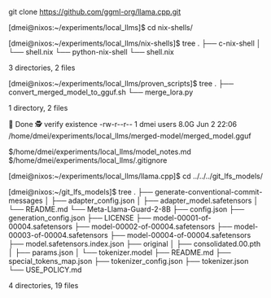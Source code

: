 git clone https://github.com/ggml-org/llama.cpp.git

[dmei@nixos:~/experiments/local_llms]$ cd nix-shells/

[dmei@nixos:~/experiments/local_llms/nix-shells]$ tree
.
├── c-nix-shell
│   └── shell.nix
└── python-nix-shell
    └── shell.nix

3 directories, 2 files

[dmei@nixos:~/experiments/local_llms/proven_scripts]$ tree
.
├── convert_merged_model_to_gguf.sh
└── merge_lora.py

1 directory, 2 files

👏 Done
🕵️ verify existence
-rw-r--r-- 1 dmei users 8.0G Jun  2 22:06 /home/dmei/experiments/local_llms/merged-model/merged_model.gguf

$/home/dmei/experiments/local_llms/model_notes.md
$/home/dmei/experiments/local_llms/.gitignore

[dmei@nixos:~/experiments/local_llms/llama.cpp]$ cd ../../../git_lfs_models/

[dmei@nixos:~/git_lfs_models]$ tree
.
├── generate-conventional-commit-messages
│   ├── adapter_config.json
│   ├── adapter_model.safetensors
│   └── README.md
└── Meta-Llama-Guard-2-8B
    ├── config.json
    ├── generation_config.json
    ├── LICENSE
    ├── model-00001-of-00004.safetensors
    ├── model-00002-of-00004.safetensors
    ├── model-00003-of-00004.safetensors
    ├── model-00004-of-00004.safetensors
    ├── model.safetensors.index.json
    ├── original
    │   ├── consolidated.00.pth
    │   ├── params.json
    │   └── tokenizer.model
    ├── README.md
    ├── special_tokens_map.json
    ├── tokenizer_config.json
    ├── tokenizer.json
    └── USE_POLICY.md

4 directories, 19 files